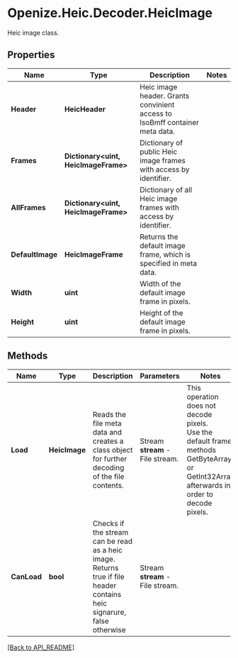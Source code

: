 # Openize.Heic.Decoder.HeicImage

Heic image class.

## Properties

Name | Type | Description | Notes
------------ | ------------- | ------------- | -------------
**Header** | **HeicHeader** | Heic image header. Grants convinient access to IsoBmff container meta data. | 
**Frames** | **Dictionary<uint, HeicImageFrame>** | Dictionary of public Heic image frames with access by identifier. | 
**AllFrames** | **Dictionary<uint, HeicImageFrame>** | Dictionary of all Heic image frames with access by identifier. | 
**DefaultImage** | **HeicImageFrame** | Returns the default image frame, which is specified in meta data. | 
**Width** | **uint** | Width of the default image frame in pixels. | 
**Height** | **uint** | Height of the default image frame in pixels. | 

## Methods

Name | Type | Description | Parameters | Notes
------------ | ------------- | ------------- | ------------- | -------------
**Load** | **HeicImage** | Reads the file meta data and creates a class object for further decoding of the file contents. | Stream <b>stream</b> - File stream. | This operation does not decode pixels.<br />Use the default frame methods GetByteArray or GetInt32Array afterwards in order to decode pixels.
**CanLoad** | **bool** | Checks if the stream can be read as a heic image.<br />Returns true if file header contains heic signarure, false otherwise | Stream <b>stream</b> - File stream. | 

[[Back to API_README]](API_README.md)